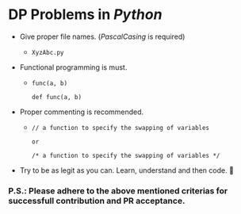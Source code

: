 # DP Problems in _Python_
- Give proper file names. (_PascalCasing_ is required)
    - ```
      XyzAbc.py
      ```

- Functional programming is must.
    - ```
      func(a, b)

      def func(a, b)
      ```

- Proper commenting is recommended.
    - ```
      // a function to specify the swapping of variables
      
      or

      /* a function to specify the swapping of variables */
      ```

- Try to be as legit as you can. Learn, understand and then code. 🙏

### P.S.: Please adhere to the above mentioned criterias for successfull contribution and PR acceptance.
